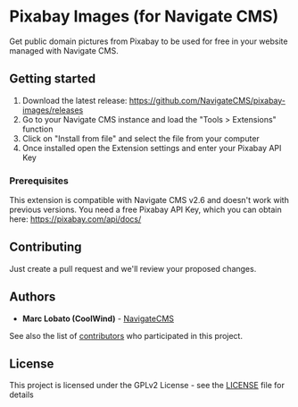 # Pixabay Images (for Navigate CMS)

Get public domain pictures from Pixabay to be used for free in your website managed with Navigate CMS.

## Getting started

1) Download the latest release: https://github.com/NavigateCMS/pixabay-images/releases
2) Go to your Navigate CMS instance and load the "Tools > Extensions" function
3) Click on "Install from file" and select the file from your computer 
4) Once installed open the Extension settings and enter your Pixabay API Key

### Prerequisites

This extension is compatible with Navigate CMS v2.6 and doesn't work with previous versions.
You need a free Pixabay API Key, which you can obtain here: https://pixabay.com/api/docs/

## Contributing

Just create a pull request and we'll review your proposed changes.

## Authors

* **Marc Lobato (CoolWind)** - [NavigateCMS](https://github.com/NavigateCMS)

See also the list of [contributors](https://github.com/NavigateCMS/pixabay-images/contributors) who participated in this project.

## License

This project is licensed under the GPLv2 License - see the [LICENSE](LICENSE) file for details
